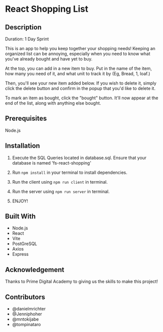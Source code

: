 # React Shopping List


## Description

Duration: 1 Day Sprint

This is an app to help you keep together your shopping needs! Keeping an organized list can be annoying, especially when you need to know what you've already bought and have yet to buy.

At the top, you can add in a new item to buy. Put in the name of the item, how many you need of it, and what unit to track it by (Eg, Bread, 1, loaf.)

Then, you'll see your new item added below. If you wish to delete it, simply click the delete button and confirm in the popup that you'd like to delete it.

To mark an item as bought, click the "bought" button. It'll now appear at the end of the list, along with anything else bought.

## Prerequisites
Node.js

## Installation
1. Execute the SQL Queries located in database.sql. Ensure that your database is named 'fs-react-shopping'

2. Run `npm install` in your terminal to install dependencies.

3. Run the client using `npm run client` in terminal.

4. Run the server using `npm run server` in terminal.

5. ENJOY!

## Built With
- Node.js
- React
- Vite
- PostGreSQL
- Axios
- Express

## Acknowledgement
Thanks to Prime Digital Academy to giving us the skills to make this project!

## Contributors
* @danielmrichter
* @Jenniphoher
* @mntokijabe
* @tompinataro
